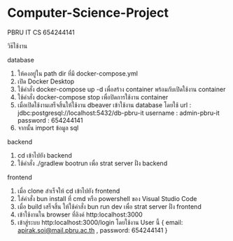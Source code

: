 # Computer-Science-Project
PBRU IT CS 654244141

วิธ๊ใช้งาน

database 
1. ให้คงอยู่ใน path dir ที่มี docker-compose.yml
2. เปิด Docker Desktop
3. ใช้คำสั่ง docker-compose up -d เพื่อสร้าง container พร้อมกับเปิดใช้งาน container
4. ใช้คำสั่ง docker-compose stop เพื่อปิดการใช้งาน container
5. เมื่อเปิดใช้งานเสร็จสิ้นให้ใช้งาน dbeaver เข้าใช้งาน database โดยใช้
   url : jdbc:postgresql://localhost:5432/db-pbru-it
   username : admin-pbru-it
   password : 654244141
6. จากนั้น import ข้อมูล sql 

backend
1. cd เข้าไปยัง backend
2. ใช้คำสั่ง ./gradlew bootrun เพื่อ strat server ฝั่ง backend

frontend
1. เมื่อ clone สำเร็จให้ cd เข้าไปยัง frontend
2. ใส่คำสั่ง bun install ที่ cmd หรือ powershell ของ Visual Studio Code
3. เมื่อ build เสร็จสิ้น ให้ใช้คำสั่ง bun run dev เพื่อ strat server ฝั่ง frontend
4. เข้าใช้งานใน browser ที่ลิงค์ http:localhost:3000
5. เข้าสู่ระบบ http:localhost:3000/login โดยใช้งาน User นี้ { email: apirak.soi@mail.pbru.ac.th , password: 654244141 }
